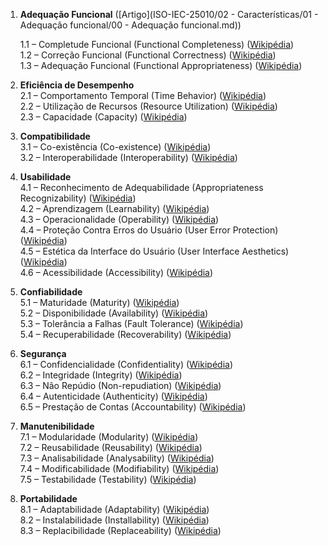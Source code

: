 1. **Adequação Funcional**  ([Artigo](ISO-IEC-25010/02 - Características/01 - Adequação funcional/00 - Adequação funcional.md))

    1.1 – Completude Funcional (Functional Completeness) ([Wikipédia](https://pt.wikipedia.org/wiki/ISO/IEC_25000?utm_source=chatgpt.com "ISO/IEC 25000"))  
    1.2 – Correção Funcional (Functional Correctness) ([Wikipédia](https://pt.wikipedia.org/wiki/ISO/IEC_25000?utm_source=chatgpt.com "ISO/IEC 25000"))  
    1.3 – Adequação Funcional (Functional Appropriateness) ([Wikipédia](https://pt.wikipedia.org/wiki/ISO/IEC_25000?utm_source=chatgpt.com "ISO/IEC 25000"))
    
2. **Eficiência de Desempenho**  
    2.1 – Comportamento Temporal (Time Behavior) ([Wikipédia](https://pt.wikipedia.org/wiki/ISO/IEC_25000?utm_source=chatgpt.com "ISO/IEC 25000"))  
    2.2 – Utilização de Recursos (Resource Utilization) ([Wikipédia](https://pt.wikipedia.org/wiki/ISO/IEC_25000?utm_source=chatgpt.com "ISO/IEC 25000"))  
    2.3 – Capacidade (Capacity) ([Wikipédia](https://pt.wikipedia.org/wiki/ISO/IEC_25000?utm_source=chatgpt.com "ISO/IEC 25000"))
    
3. **Compatibilidade**  
    3.1 – Co-existência (Co-existence) ([Wikipédia](https://pt.wikipedia.org/wiki/ISO/IEC_25000?utm_source=chatgpt.com "ISO/IEC 25000"))  
    3.2 – Interoperabilidade (Interoperability) ([Wikipédia](https://pt.wikipedia.org/wiki/ISO/IEC_25000?utm_source=chatgpt.com "ISO/IEC 25000"))
    
4. **Usabilidade**  
    4.1 – Reconhecimento de Adequabilidade (Appropriateness Recognizability) ([Wikipédia](https://pt.wikipedia.org/wiki/ISO/IEC_25000?utm_source=chatgpt.com "ISO/IEC 25000"))  
    4.2 – Aprendizagem (Learnability) ([Wikipédia](https://pt.wikipedia.org/wiki/ISO/IEC_25000?utm_source=chatgpt.com "ISO/IEC 25000"))  
    4.3 – Operacionalidade (Operability) ([Wikipédia](https://pt.wikipedia.org/wiki/ISO/IEC_25000?utm_source=chatgpt.com "ISO/IEC 25000"))  
    4.4 – Proteção Contra Erros do Usuário (User Error Protection) ([Wikipédia](https://pt.wikipedia.org/wiki/ISO/IEC_25000?utm_source=chatgpt.com "ISO/IEC 25000"))  
    4.5 – Estética da Interface do Usuário (User Interface Aesthetics) ([Wikipédia](https://pt.wikipedia.org/wiki/ISO/IEC_25000?utm_source=chatgpt.com "ISO/IEC 25000"))  
    4.6 – Acessibilidade (Accessibility) ([Wikipédia](https://pt.wikipedia.org/wiki/ISO/IEC_25000?utm_source=chatgpt.com "ISO/IEC 25000"))
    
5. **Confiabilidade**  
    5.1 – Maturidade (Maturity) ([Wikipédia](https://pt.wikipedia.org/wiki/ISO/IEC_25000?utm_source=chatgpt.com "ISO/IEC 25000"))  
    5.2 – Disponibilidade (Availability) ([Wikipédia](https://pt.wikipedia.org/wiki/ISO/IEC_25000?utm_source=chatgpt.com "ISO/IEC 25000"))  
    5.3 – Tolerância a Falhas (Fault Tolerance) ([Wikipédia](https://pt.wikipedia.org/wiki/ISO/IEC_25000?utm_source=chatgpt.com "ISO/IEC 25000"))  
    5.4 – Recuperabilidade (Recoverability) ([Wikipédia](https://pt.wikipedia.org/wiki/ISO/IEC_25000?utm_source=chatgpt.com "ISO/IEC 25000"))
    
6. **Segurança**  
    6.1 – Confidencialidade (Confidentiality) ([Wikipédia](https://pt.wikipedia.org/wiki/ISO/IEC_25000?utm_source=chatgpt.com "ISO/IEC 25000"))  
    6.2 – Integridade (Integrity) ([Wikipédia](https://pt.wikipedia.org/wiki/ISO/IEC_25000?utm_source=chatgpt.com "ISO/IEC 25000"))  
    6.3 – Não Repúdio (Non-repudiation) ([Wikipédia](https://pt.wikipedia.org/wiki/ISO/IEC_25000?utm_source=chatgpt.com "ISO/IEC 25000"))  
    6.4 – Autenticidade (Authenticity) ([Wikipédia](https://pt.wikipedia.org/wiki/ISO/IEC_25000?utm_source=chatgpt.com "ISO/IEC 25000"))  
    6.5 – Prestação de Contas (Accountability) ([Wikipédia](https://pt.wikipedia.org/wiki/ISO/IEC_25000?utm_source=chatgpt.com "ISO/IEC 25000"))
    
7. **Manutenibilidade**  
    7.1 – Modularidade (Modularity) ([Wikipédia](https://pt.wikipedia.org/wiki/ISO/IEC_25000?utm_source=chatgpt.com "ISO/IEC 25000"))  
    7.2 – Reusabilidade (Reusability) ([Wikipédia](https://pt.wikipedia.org/wiki/ISO/IEC_25000?utm_source=chatgpt.com "ISO/IEC 25000"))  
    7.3 – Analisabilidade (Analysability) ([Wikipédia](https://pt.wikipedia.org/wiki/ISO/IEC_25000?utm_source=chatgpt.com "ISO/IEC 25000"))  
    7.4 – Modificabilidade (Modifiability) ([Wikipédia](https://pt.wikipedia.org/wiki/ISO/IEC_25000?utm_source=chatgpt.com "ISO/IEC 25000"))  
    7.5 – Testabilidade (Testability) ([Wikipédia](https://pt.wikipedia.org/wiki/ISO/IEC_25000?utm_source=chatgpt.com "ISO/IEC 25000"))
    
8. **Portabilidade**  
    8.1 – Adaptabilidade (Adaptability) ([Wikipédia](https://pt.wikipedia.org/wiki/ISO/IEC_25000?utm_source=chatgpt.com "ISO/IEC 25000"))  
    8.2 – Instalabilidade (Installability) ([Wikipédia](https://pt.wikipedia.org/wiki/ISO/IEC_25000?utm_source=chatgpt.com "ISO/IEC 25000"))  
    8.3 – Replacibilidade (Replaceability) ([Wikipédia](https://pt.wikipedia.org/wiki/ISO/IEC_25000?utm_source=chatgpt.com "ISO/IEC 25000"))
